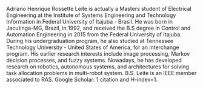 Adriano Henrique Rossette Leite is actually a Masters student of Electrical Engineering at the Institute of Systems Engineering and Technology Information in Federal University of Itajuba - Brasil. He was born in Jacutinga-MG, Brazil, in 1992, and received the B.S degree in Control and Automation Engineering in 2015 from the Federal University of Itajuba. During his undergraduation program, he also studied at Tennessee Technology University - United States of America, for an interchange program. His earlier research interests include image processing, Markov decision processes, and fuzzy systems. Nowadays, he has developed research on robotics, autonomous systems, and architectures for solving task allocation problems in multi-robot system. B.S. Leite is an IEEE member associated to RAS. Google Scholar: 1 citation and H-index=1.
